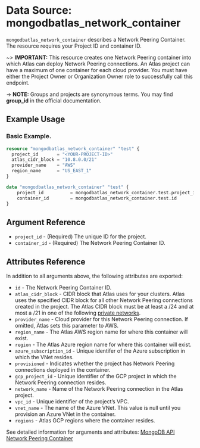 # Data Source: mongodbatlas_network_container

`mongodbatlas_network_container` describes a Network Peering Container. The resource requires your Project ID and container ID.

~> **IMPORTANT:** This resource creates one Network Peering container into which Atlas can deploy Network Peering connections. An Atlas project can have a maximum of one container for each cloud provider. You must have either the Project Owner or Organization Owner role to successfully call this endpoint.

-> **NOTE:** Groups and projects are synonymous terms. You may find **group_id** in the official documentation.


## Example Usage

### Basic Example.

```terraform
resource "mongodbatlas_network_container" "test" {
  project_id       = "<YOUR-PROJECT-ID>"
  atlas_cidr_block = "10.8.0.0/21"
  provider_name    = "AWS"
  region_name      = "US_EAST_1"
}

data "mongodbatlas_network_container" "test" {
	project_id   		= mongodbatlas_network_container.test.project_id
	container_id		= mongodbatlas_network_container.test.id
}
```

## Argument Reference

* `project_id` - (Required) The unique ID for the project.
* `container_id` - (Required) The Network Peering Container ID.



## Attributes Reference

In addition to all arguments above, the following attributes are exported:

* `id` - The Network Peering Container ID.
* `atlas_cidr_block` - CIDR block that Atlas uses for your clusters. Atlas uses the specified CIDR block for all other Network Peering connections created in the project. The Atlas CIDR block must be at least a /24 and at most a /21 in one of the following [private networks](https://tools.ietf.org/html/rfc1918.html#section-3).
* `provider_name`  - Cloud provider for this Network Peering connection. If omitted, Atlas sets this parameter to AWS.
* `region_name` - The Atlas AWS region name for where this container will exist.
* `region` - The Atlas Azure region name for where this container will exist.
* `azure_subscription_id` - Unique identifer of the Azure subscription in which the VNet resides.
* `provisioned` - Indicates whether the project has Network Peering connections deployed in the container.
* `gcp_project_id` - Unique identifier of the GCP project in which the Network Peering connection resides.
* `network_name` - Name of the Network Peering connection in the Atlas project.
* `vpc_id` - Unique identifier of the project’s VPC.
* `vnet_name` - 	The name of the Azure VNet. This value is null until you provision an Azure VNet in the container.
* `regions` - Atlas GCP regions where the container resides.


See detailed information for arguments and attributes: [MongoDB API Network Peering Container](https://docs.atlas.mongodb.com/reference/api/vpc-create-container/)
